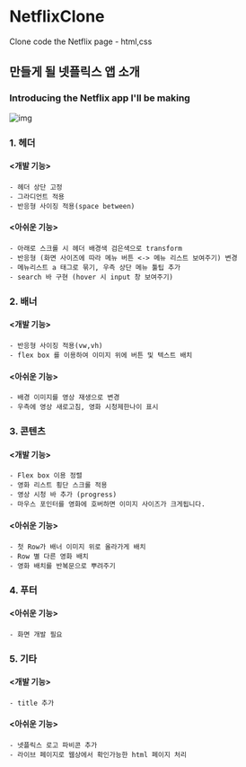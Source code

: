 # NetflixClone
Clone code the Netflix page - html,css


## 만들게 될 넷플릭스 앱 소개
### Introducing the Netflix app I'll be making

![img](https://user-images.githubusercontent.com/47839204/283689712-29324916-98b5-49bf-b370-2c751aa83417.png)

### 1. 헤더

#### <개발 기능>
    - 헤더 상단 고정
    - 그라디언트 적용
    - 반응형 사이징 적용(space between)

#### <아쉬운 기능>   
    - 아래로 스크롤 시 헤더 배경색 검은색으로 transform 
    - 반응형 (화면 사이즈에 따라 메뉴 버튼 <-> 메뉴 리스트 보여주기) 변경
    - 메뉴리스트 a 태그로 묶기, 우측 상단 메뉴 툴팁 추가
    - search 바 구현 (hover 시 input 창 보여주기)

### 2. 배너

#### <개발 기능>
    - 반응형 사이징 적용(vw,vh)
    - flex box 를 이용하여 이미지 위에 버튼 및 텍스트 배치

#### <아쉬운 기능>
    - 배경 이미지를 영상 재생으로 변경
    - 우측에 영상 새로고침, 영화 시청제한나이 표시

### 3. 콘텐츠

#### <개발 기능>
    - Flex box 이용 정렬
    - 영화 리스트 횡단 스크롤 적용
    - 영상 시청 바 추가 (progress)
    - 마우스 포인터를 영화에 호버하면 이미지 사이즈가 크게됩니다. 

#### <아쉬운 기능>
    - 첫 Row가 배너 이미지 위로 올라가게 배치
    - Row 별 다른 영화 배치
    - 영화 배치를 반복문으로 뿌려주기

### 4. 푸터

#### <아쉬운 기능>
    - 화면 개발 필요

### 5. 기타

#### <개발 기능>
    - title 추가

#### <아쉬운 기능>
    - 넷플릭스 로고 파비콘 추가
    - 라이브 페이지로 웹상에서 확인가능한 html 페이지 처리